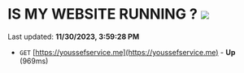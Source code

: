 # IS MY WEBSITE RUNNING ? [![](https://img.shields.io/static/v1?label=Sponsor&message=%E2%9D%A4&logo=GitHub&color=%23fe8e86)](https://github.com/sponsors/<username>)

Last updated: **11/30/2023, 3:59:28 PM**

- `GET` [https://youssefservice.me](https://youssefservice.me) - **Up** (969ms)
